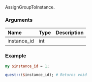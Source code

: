 AssignGroupToInstance.
### Arguments
**Name**|**Type**|**Description**
:---|:---|:---
instance_id|int|

### Example

```perl
my $instance_id = 1;

quest::($instance_id); # Returns void
```